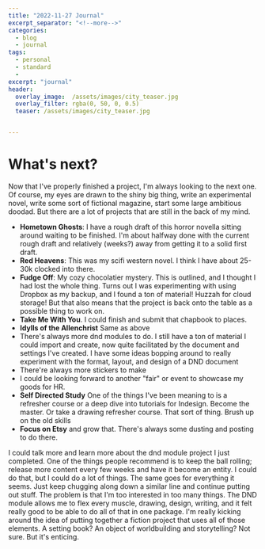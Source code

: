 ```yaml
---
title: "2022-11-27 Journal"
excerpt_separator: "<!--more-->"
categories:
  - blog
  - journal
tags: 
  - personal
  - standard
  - 
excerpt: "journal"
header:
  overlay_image:  /assets/images/city_teaser.jpg
  overlay_filter: rgba(0, 50, 0, 0.5)
  teaser: /assets/images/city_teaser.jpg


---
```


# What's next?
Now that I've properly finished a project, I'm always looking to the next one. Of course, my eyes are drawn to the shiny big thing, write an experimental novel, write some sort of fictional magazine, start some large ambitious doodad. But there are a lot of projects that are still in the back of my mind.

* **Hometown Ghosts**: I have a rough draft of this horror novella sitting around waiting to be finished. I'm about halfway done with the current rough draft and relatively (weeks?) away from getting it to a solid first draft.
* **Red Heavens**: This was my scifi western novel. I think I have about 25-30k clocked into there.  
* **Fudge Off**: My cozy chocolatier mystery. This is outlined, and I thought I had lost the whole thing. Turns out I was experimenting with using Dropbox as my backup, and I found a ton of material! Huzzah for cloud storage! But that also means that the project is back onto the table as a possible thing to work on.
* **Take Me With You**. I could finish and submit that chapbook to places. 
* **Idylls of the Allenchrist** Same as above
* There's always more dnd modules to do. I still have a ton of material I could import and create, now quite facilitated by the document and settings I've created. I have some ideas bopping around to really experiment with the format, layout, and design of a DND document
* There're always more stickers to make
* I could be looking forward to another "fair" or event to showcase my goods for HR.
* **Self Directed Study** One of the things I've been meaning to is a refresher course or a deep dive into tutorials for Indesign. Become the master. Or take a drawing refresher course. That sort of thing. Brush up on the old skills
* **Focus on Etsy** and grow that. There's always some dusting and posting to do there.

I could talk more and learn more about the dnd module project I just completed. One of the things people recommend is to keep the ball rolling; release more content every few weeks and have it become an entity. I could do that, but I could do a lot of things. The same goes for everything it seems. Just keep chugging along down a similar line and continue putting out stuff. The problem is that I'm too interested in too many things. The DND module allows me to flex every muscle, drawing, design, writing, and it felt really good to be able to do all of that in one package. I'm really kicking around the idea of putting together a fiction project that uses all of those elements. A setting book? An object of worldbuilding and storytelling? Not sure. But it's enticing.